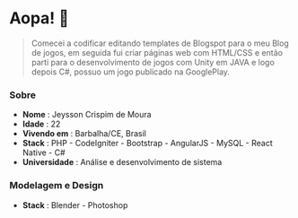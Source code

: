 # Aopa! 🤙
> Comecei a codificar editando templates de Blogspot para o meu Blog de jogos, em seguida fui criar páginas web com HTML/CSS e então parti para o desenvolvimento de jogos com Unity em JAVA e logo depois C#, possuo um jogo publicado na GooglePlay.

### Sobre
- **Nome** : Jeysson Crispim de Moura
- **Idade** : 22
- **Vivendo em** : Barbalha/CE, Brasil
- **Stack** : PHP - CodeIgniter - Bootstrap - AngularJS - MySQL - React Native - C#
- **Universidade** : Análise e desenvolvimento de sistema

### Modelagem e Design
- **Stack** : Blender - Photoshop 
